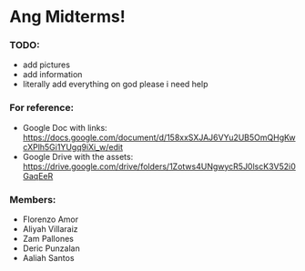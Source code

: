 # Ang Midterms!

### TODO:
- add pictures
- add information
- literally add everything on god please i need help

### For reference:
- Google Doc with links: https://docs.google.com/document/d/158xxSXJAJ6VYu2UB5OmQHgKwcXPlh5Gi1YUgq9iXi_w/edit
- Google Drive with the assets: https://drive.google.com/drive/folders/1Zotws4UNgwycR5J0lscK3V52i0GaqEeR

### Members:
- Florenzo Amor
- Aliyah Villaraiz
- Zam Pallones
- Deric Punzalan
- Aaliah Santos

